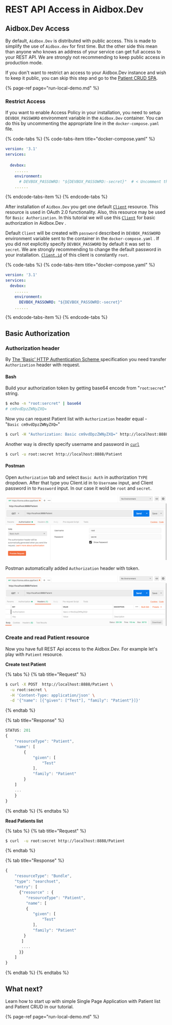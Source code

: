 # REST API Access in Aidbox.Dev

## Aidbox.Dev Access 

By default, `Aidbox.Dev` is distributed with public access. This is made to simplify the use of `Aidbox.dev` for first time. But the other side this mean than anyone who knows an address of your service can get full access to your REST API. We are strongly not recommending to keep public access in production mode.

If you don't want to restrict an access to your Aidbox.Dev instance and wish to keep it public, you can skip this step and go to the [Patient CRUD SPA](run-local-demo.md).

{% page-ref page="run-local-demo.md" %}

### Restrict Access

If you want to enable Access Policy in your installation, you need to setup `DEVBOX_PASSWORD` environment variable in the `Aidbox.Dev` container. You can do this by uncommenting the appropriate line in the `docker-compose.yaml` file.

{% code-tabs %}
{% code-tabs-item title="docker-compose.yaml" %}
```yaml
version: '3.1'
services:

  devbox:
    ......
    environment:
      # DEVBOX_PASSOWRD: "${DEVBOX_PASSOWRD:-secret}"  # < Uncomment this string
    ......
```
{% endcode-tabs-item %}
{% endcode-tabs %}

After installation of `Aidbox.Dev` you get one default [`Client`](../auth-betta/oauth-2.0/users-and-clients.md#client) resource. This resource is used in OAuth 2.0 functionality. Also, this resource may be used for `Basic Authorization`. In this tutorial we will use this [`Client`](../auth-betta/oauth-2.0/users-and-clients.md#client) for basic authorization in Aidbox.Dev .

Default `Client` will be created with `password` described in `DEVBOX_PASSWORD` environment variable sent to the container in the `docker-compose.yaml` . If you did not explicitly specify `DEVBOX_PASSWORD` by default it was set to `secret`. We are strongly recommending to change the default password in your installation. [`Client.id`](../auth-betta/oauth-2.0/users-and-clients.md#client) of this client is constantly `root`.

{% code-tabs %}
{% code-tabs-item title="docker-compose.yaml" %}
```yaml
version: '3.1'
services:
  devbox:
    ......
    environment:
      DEVBOX_PASSOWRD: "${DEVBOX_PASSOWRD:-secret}"
    ......
```
{% endcode-tabs-item %}
{% endcode-tabs %}

## Basic Authorization

### Authorization header

By [The 'Basic' HTTP Authentication Scheme](https://tools.ietf.org/html/rfc7617)[ ](https://tools.ietf.org/html/rfc7617)specification you need transfer `Authorization` header with request.

#### Bash

Build your authorization token by getting base64 encode from "`root`:`secret`" string.

```bash
$ echo -n "root:sercret" | base64
# cm9vdDpzZWNyZXQ=
```

Now you can request Patient list with `Authorization` header equal -   
"`Basic cm9vdDpzZWNyZXQ=`"

```bash
$ curl -H "Authorization: Basic cm9vdDpzZWNyZXQ=" http://localhost:8888/Patient
```

Another way is directly specify username and password in [`curl`](https://curl.haxx.se)

```bash
$ curl -u root:secret http://localhost:8888/Patient
```

#### Postman

Open `Authorization` tab and select `Basic Auth` in authorization `TYPE` dropdown. After that type you Client.id in to `Username` input, and Client password in to `Password` input. In our case it wold be `root` and `secret`.

![Username and Password](../.gitbook/assets/screen-shot-2018-10-22-at-12.36.39.png)

Postman automatically added `Authorization` header with token.

![Automatic build Authorization header](../.gitbook/assets/screen-shot-2018-10-22-at-12.36.52.png)

### Create and read Patient resource

Now you have full REST Api access to the Aidbox.Dev. For example let's play with `Patient` resource. 

**Create test Patient**

{% tabs %}
{% tab title="Request" %}
```bash
$ curl -X POST  http://localhost:8888/Patient \
  -u root:secret \
  -H 'Content-Type: application/json' \
  -d '{"name": [{"given": ["Test"], "family": "Patient"}]}'
```
{% endtab %}

{% tab title="Response" %}
```javascript
STATUS: 201
{
    "resourceType": "Patient",
    "name": [
        {
            "given": [
                "Test"
            ],
            "family": "Patient"
        }
    ]
    ...    
    }
}
```
{% endtab %}
{% endtabs %}

**Read Patients list**

{% tabs %}
{% tab title="Request" %}
```bash
$ curl  -u root:secret http://localhost:8888/Patient
```
{% endtab %}

{% tab title="Response" %}
```javascript
{
    "resourceType": "Bundle",
    "type": "searchset",
    "entry": [
      {"resource" : {
         "resourceType": "Patient",
         "name": [
         {
            "given": [
                "Test"
            ],
            "family": "Patient"
        }
       ]
       ....
      }}
    ]
}
```
{% endtab %}
{% endtabs %}

## What next?

Learn how to start up with simple Single Page Application with Patient list and Patient CRUD in our tutorial.

{% page-ref page="run-local-demo.md" %}









